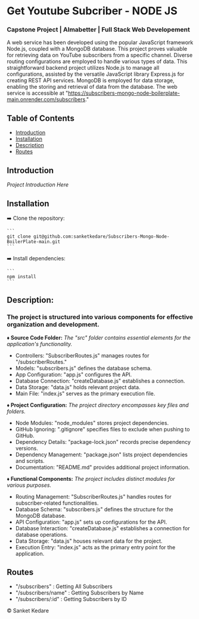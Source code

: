 # Get Youtube Subcriber - NODE JS
### Capstone Project | **Almabetter** | Full Stack Web Developement



A web service has been developed using the popular JavaScript framework Node.js, coupled with a MongoDB database. This project proves valuable for retrieving data on YouTube subscribers from a specific channel. Diverse routing configurations are employed to handle various types of data. This straightforward backend project utilizes Node.js to manage all configurations, assisted by the versatile JavaScript library Express.js for creating REST API services. MongoDB is employed for data storage, enabling the storing and retrieval of data from the database. The web service is accessible at "https://subscribers-mongo-node-boilerplate-main.onrender.com/subscribers."




## Table of Contents
- [Introduction](#introduction)
- [Installation](#installation)
- [Description](#description)
- [Routes](#routes)




## Introduction

*Project Introduction Here*





## Installation

➡️ Clone the repository:

    ```
    git clone git@github.com:sanketkedare/Subscribers-Mongo-Node-BoilerPlate-main.git
    ```


➡️ Install dependencies:

    ```
    npm install
    ```





## Description:



### The project is structured into various components for effective organization and development.



**♦️  Source Code Folder:**
*The "src" folder contains essential elements for the application's functionality.*

- Controllers: "SubscriberRoutes.js" manages routes for "/subscriberRoutes."
- Models: "subscribers.js" defines the database schema.
- App Configuration: "app.js" configures the API.
- Database Connection: "createDatabase.js" establishes a connection.
- Data Storage: "data.js" holds relevant project data.
- Main File: "index.js" serves as the primary execution file.


**♦️ Project Configuration:**
*The project directory encompasses key files and folders.*

- Node Modules: "node_modules" stores project dependencies.
- GitHub Ignoring: ".gitignore" specifies files to exclude when pushing to GitHub.
- Dependency Details: "package-lock.json" records precise dependency versions.
- Dependency Management: "package.json" lists project dependencies and scripts.
- Documentation: "README.md" provides additional project information.


**♦️ Functional Components:**
*The project includes distinct modules for various purposes.*

- Routing Management: "SubscriberRoutes.js" handles routes for subscriber-related functionalities.
- Database Schema: "subscribers.js" defines the structure for the MongoDB database.
- API Configuration: "app.js" sets up configurations for the API.
- Database Interaction: "createDatabase.js" establishes a connection for database operations.
- Data Storage: "data.js" houses relevant data for the project.
- Execution Entry: "index.js" acts as the primary entry point for the application.


## Routes

- "/subscribers"      : Getting All Subscribers
- "/subscribers/name" : Getting Subscribers by Name
- "/subscribers/:id"  : Getting Subscribers by ID


© Sanket Kedare
